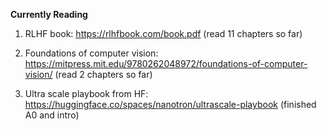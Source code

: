 **Currently Reading**

1) RLHF book: https://rlhfbook.com/book.pdf
(read 11 chapters so far)

2) Foundations of computer vision: https://mitpress.mit.edu/9780262048972/foundations-of-computer-vision/
(read 2 chapters so far)

3) Ultra scale playbook from HF: https://huggingface.co/spaces/nanotron/ultrascale-playbook
(finished A0 and intro)
